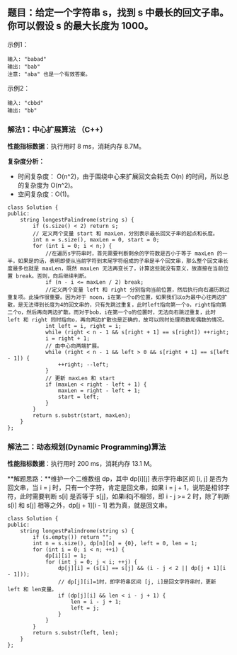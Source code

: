 ## 题目：给定一个字符串 s，找到 s 中最长的回文子串。你可以假设 s 的最大长度为 1000。

示例1：

```
输入: "babad"
输出: "bab"
注意: "aba" 也是一个有效答案。
```

示例2：

```
输入: "cbbd"
输出: "bb"
```

### 解法1：中心扩展算法 （C++）

**性能指标数据**：执行用时 8 ms，消耗内存 8.7M。

**复杂度分析：**

* 时间复杂度： O(n^2)，由于围绕中心来扩展回文会耗去 O(n) 的时间，所以总的复杂度为 O(n^2)。
* 空间复杂度：O(1)。


```
class Solution {
public:
    string longestPalindrome(string s) {
        if (s.size() < 2) return s;
        // 定义两个变量 start 和 maxLen，分别表示最长回文子串的起点和长度。
        int n = s.size(), maxLen = 0, start = 0;
        for (int i = 0; i < n;) {
            //在遍历s字符串时，首先需要判断剩余的字符数是否小于等于 maxLen 的一半，如果是的话，表明即使从当前字符到末尾字符组成的子串是半个回文串，那么整个回文串长度最多也就是 maxLen，既然 maxLen 无法再变长了，计算这些就没有意义，故直接在当前位置 break。否则，向后继续判断。
            if (n - i <= maxLen / 2) break;
            //定义两个变量 left 和 right 分别指向当前位置，然后执行向右遍历跳过重复项。此操作很重要。因为对于 noon，i在第一个o的位置，如果我们以o为最中心往两边扩散，是无法得到长度为4的回文串的，只有先跳过重复，此时left指向第一个o，right指向第二个o，然后再向两边扩散。而对于bob，i在第一个o的位置时，无法向右跳过重复，此时 left 和 right 同时指向o，再向两边扩散也是正确的，故可以同时处理奇数和偶数的情况。
            int left = i, right = i;
            while (right < n - 1 && s[right + 1] == s[right]) ++right;
            i = right + 1;
            // 由中心向两端扩展。
            while (right < n - 1 && left > 0 && s[right + 1] == s[left - 1]) {
                ++right; --left;
            }
            // 更新 maxLen 和 start 
            if (maxLen < right - left + 1) {
                maxLen = right - left + 1;
                start = left;
            }
        }
        return s.substr(start, maxLen);
    }
};
```



### 解法二：动态规划(Dynamic Programming)算法

**性能指标数据**：执行用时 200 ms，消耗内存 13.1 M。

**解题思路：**维护一个二维数组 dp，其中 dp[i][j] 表示字符串区间 [i, j] 是否为回文串，当 i = j 时，只有一个字符，肯定是回文串，如果 i = j + 1，说明是相邻字符，此时需要判断 s[i] 是否等于 s[j]，如果i和j不相邻，即 i - j >= 2 时，除了判断 s[i] 和 s[j] 相等之外，dp[j + 1][i - 1] 若为真，就是回文串。



```
class Solution {
public:
    string longestPalindrome(string s) {
        if (s.empty()) return "";
        int n = s.size(), dp[n][n] = {0}, left = 0, len = 1;
        for (int i = 0; i < n; ++i) {
            dp[i][i] = 1;
            for (int j = 0; j < i; ++j) {
                dp[j][i] = (s[i] == s[j] && (i - j < 2 || dp[j + 1][i - 1]));
                // dp[j][i]=1时，即字符串区间 [j, i]是回文字符串时，更新 left 和 len变量。
                if (dp[j][i] && len < i - j + 1) {
                    len = i - j + 1;
                    left = j;
                }
            }
        }
        return s.substr(left, len);
    }
};
```


